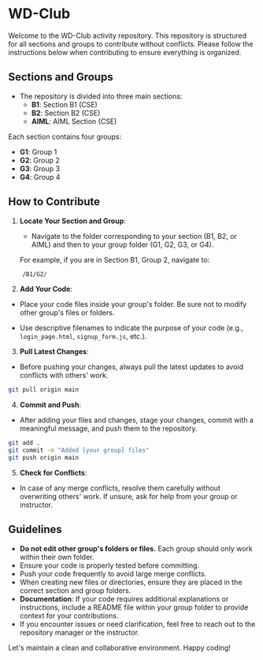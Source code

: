 # WD-Club

Welcome to the WD-Club activity repository. This repository is structured for all sections and groups to contribute without conflicts. Please follow the instructions below when contributing to ensure everything is organized.

## Sections and Groups

- The repository is divided into three main sections:
  - **B1**: Section B1 (CSE)
  - **B2**: Section B2 (CSE)
  - **AIML**: AIML Section (CSE)

Each section contains four groups:

- **G1**: Group 1
- **G2**: Group 2
- **G3**: Group 3
- **G4**: Group 4

## How to Contribute

1. **Locate Your Section and Group**:

   - Navigate to the folder corresponding to your section (B1, B2, or AIML) and then to your group folder (G1, G2, G3, or G4).

   For example, if you are in Section B1, Group 2, navigate to:

```bash
    /B1/G2/
```

2. **Add Your Code**:

- Place your code files inside your group's folder. Be sure not to modify other group's files or folders.

- Use descriptive filenames to indicate the purpose of your code (e.g., `login_page.html`, `signup_form.js`, etc.).

3. **Pull Latest Changes**:

- Before pushing your changes, always pull the latest updates to avoid conflicts with others' work.

```bash
git pull origin main
```

4. **Commit and Push**:

- After adding your files and changes, stage your changes, commit with a meaningful message, and push them to the repository.

```bash
git add .
git commit -m "Added [your group] files"
git push origin main
```

5. **Check for Conflicts**:

- In case of any merge conflicts, resolve them carefully without overwriting others' work. If unsure, ask for help from your group or instructor.

## Guidelines

- **Do not edit other group's folders or files.** Each group should only work within their own folder.
- Ensure your code is properly tested before committing.
- Push your code frequently to avoid large merge conflicts.
- When creating new files or directories, ensure they are placed in the correct section and group folders.
- **Documentation**: If your code requires additional explanations or instructions, include a README file within your group folder to provide context for your contributions.
- If you encounter issues or need clarification, feel free to reach out to the repository manager or the instructor.

Let's maintain a clean and collaborative environment. Happy coding!
